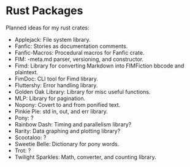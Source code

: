 # Rust Packages

Planned ideas for my rust crates:
- Applejack: File system library.
- Fanfic: Stories as documentation comments.
- Fanfic-Macros: Procedural macros for Fanfic crate.
- FIM: -meta.md parser, versioning, and constructor.
- Fimd: Library for converting Markdown into FIMFiction bbcode and plaintext.
- FimDoc: CLI tool for Fimd library.
- Fluttershy: Error handling library.
- Golden Oak Library: Library for misc useful functions.
- MLP: Library for pagination.
- Nopony: Covert to and from ponified text.
- Pinkie Pie: std in, out, and err library.
- Pony: ?
- Rainbow Dash: Timing and parallelism library?
- Rarity: Data graphing and plotting library?
- Scootaloo: ?
- Sweetie Belle: Dictionary for pony words.
- Trot: ?
- Twilight Sparkles: Math, converter, and counting library.
